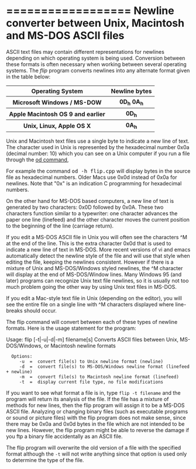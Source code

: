 ==================
Newline converter between Unix, Macintosh and MS-DOS ASCII files
==================

ASCII text files may contain different representations for newlines
depending on which operating system is being used. Conversion between
these formats is often necessary when working between several operating
systems.  The *flip* program converts newlines into any alternate format
given in the table below:

<table>
<tr>
<th>
Operating System
</th><th>
Newline bytes
</th>
</tr>
<tr>
<th>
Microsoft Windows / MS-DOW
</th><th>
0D<sub>h</sub> 0A<sub>h</sub>
</th>
</tr>
<tr>
<th>
Apple Macintosh OS 9 and earlier
</th><th>
0D<sub>h</sub>
</th>
</tr>
<tr>
<th>
Unix, Linux, Apple OS X
</th><th>
0A<sub>h</sub>
</th>
</tr>
</table>


Unix and Macintosh text files use a single byte to indicate a new
line of text. The character used in Unix is represented by the
hexadecimal number 0x0a (decimal number: 10) which you can see on
a Unix computer if you run a file through the [od
command](http://en.wikipedia.org/wiki/Od_(Unix)),

For example the command <tt>od -h flip.cpp</tt> will display bytes in 
the source file as hexadecimal numbers. Older Macs use 0x0d instead of 0x0a
for newlines. Note that "0x" is an indication C programming for 
hexadecimal numbers.

On the other hand for MS-DOS based computers, a new line of text
is generated by two characters: 0x0D followed by 0x0A.  These two characters
function similar to a typewriter: one character advances the paper one line
(linefeed) and the other character moves the current position to the
beginning of the line (carriage return).

If you edit a MS-DOS ASCII file in Unix you will often see the
characters ^M at the end of the line. This is the extra character
0x0d that is used to indicate a new line of text in MS-DOS. More
recent versions of vi and emacs automatically detect the newline
style of the file and will use that style when editing the file,
keeping the newlines consistent.  However if there is a mixture of
Unix and MS-DOS/Windows styled newlines, the ^M character will
display at the end of MS-DOS/Window lines.  Many Windows 95 (and
later) programs can recognize Unix text file newlines, so it is
usually not too much problem going the other way by using Unix text
files in MS-DOS.

If you edit a Mac-style text file in Unix (depending on the editor),
you will see the entire file on a single line with ^M characters
displayed where line-breaks should occur.

The flip command will convert between each of these types of newline formats. Here is the usage statement for the program:

   Usage: flip [-t|-u|-d|-m] filename[s]
      Converts ASCII files between Unix, MS-DOS/Windows, or Macintosh newline formats
   
      Options:
         -u  =  convert file(s) to Unix newline format (newline)
         -d  =  convert file(s) to MS-DOS/Windows newline format (linefeed + newline)
         -m  =  convert file(s) to Macintosh newline format (linefeed)
         -t  =  display current file type, no file modifications

If you want to see what format a file is in, type `flip -t filename`
and the program will return its analysis of the file. If the file
has a mixture of methods for new lines, then the flip program will
assign it to be a MS-DOS ASCII file. Analyzing or changing binary
files (such as executable programs or sound or picture files) with
the flip program does not make sense, since there may be 0x0a and
0x0d bytes in the file which are not intended to be new lines.
However, the flip program might be able to reverse the damage if
you ftp a binary file accidentally as an ASCII file.

The flip program will overwrite the old version of a file with the
specified format although the `-t` will not write anything since that
option is used only to determine the type of the file.



